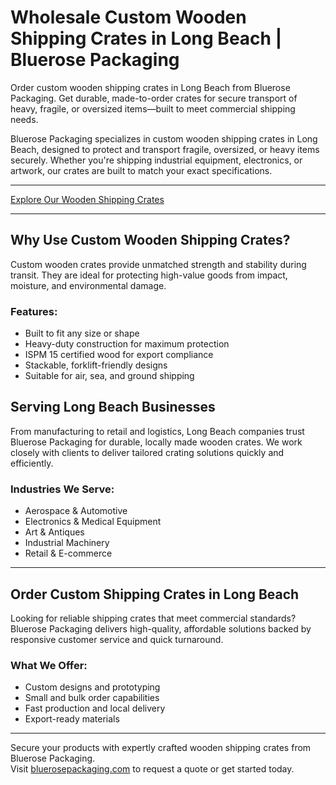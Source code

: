 # Wholesale Custom Wooden Shipping Crates in Long Beach | Bluerose Packaging

Order custom wooden shipping crates in Long Beach from Bluerose Packaging. Get durable, made-to-order crates for secure transport of heavy, fragile, or oversized items—built to meet commercial shipping needs.

Bluerose Packaging specializes in custom wooden shipping crates in Long Beach, designed to protect and transport fragile, oversized, or heavy items securely. Whether you're shipping industrial equipment, electronics, or artwork, our crates are built to match your exact specifications.

---

[Explore Our Wooden Shipping Crates](https://www.bluerosepackaging.com/product-category/custom-products/custom-wooden-shipping-crates/)

---

## Why Use Custom Wooden Shipping Crates?

Custom wooden crates provide unmatched strength and stability during transit. They are ideal for protecting high-value goods from impact, moisture, and environmental damage.

### Features:

- Built to fit any size or shape  
- Heavy-duty construction for maximum protection  
- ISPM 15 certified wood for export compliance  
- Stackable, forklift-friendly designs  
- Suitable for air, sea, and ground shipping

## Serving Long Beach Businesses

From manufacturing to retail and logistics, Long Beach companies trust Bluerose Packaging for durable, locally made wooden crates. We work closely with clients to deliver tailored crating solutions quickly and efficiently.

### Industries We Serve:

- Aerospace & Automotive  
- Electronics & Medical Equipment  
- Art & Antiques  
- Industrial Machinery  
- Retail & E-commerce

---

## Order Custom Shipping Crates in Long Beach

Looking for reliable shipping crates that meet commercial standards? Bluerose Packaging delivers high-quality, affordable solutions backed by responsive customer service and quick turnaround.

### What We Offer:

- Custom designs and prototyping  
- Small and bulk order capabilities  
- Fast production and local delivery  
- Export-ready materials  

---

Secure your products with expertly crafted wooden shipping crates from Bluerose Packaging.  
Visit [bluerosepackaging.com](https://www.bluerosepackaging.com) to request a quote or get started today.

